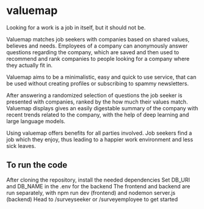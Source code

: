 # valuemap

Looking for a work is a job in itself, but it should not be.

Valuemap matches job seekers with companies based on shared values, believes and needs. Employees of a company can anonymously answer questions regarding the company, which are saved and then used to recommend and rank companies to people looking for a company where they actually fit in.

Valuemap aims to be a minimalistic, easy and quick to use service, that can be used without creating profiles or subscribing to spammy newsletters.

After answering a randomized selection of questions the job seeker is presented with companies, ranked by the how much their values match. Valuemap displays gives an easily digestable summary of the company with recent trends related to the company, with the help of deep learning and large language models.

Using valuemap offers benefits for all parties involved. Job seekers find a job which they enjoy, thus leading to a happier work environment and less sick leaves.

## To run the code

After cloning the repository, install the needed dependencies
Set DB_URI and DB_NAME in the .env for the backend
The frontend and backend are run separately, with npm run dev (frontend) and nodemon server.js (backend)
Head to /surveyseeker or /surveyemployee to get started
